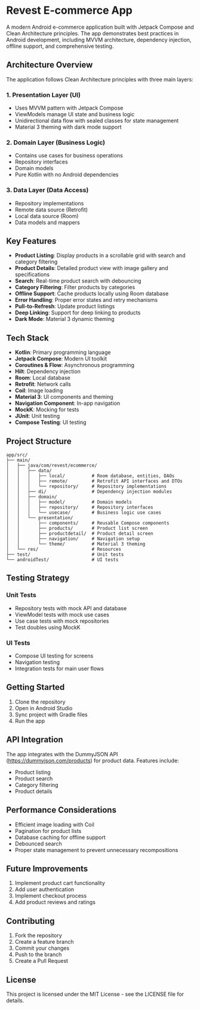 # Revest E-commerce App

A modern Android e-commerce application built with Jetpack Compose and Clean Architecture principles. The app demonstrates best practices in Android development, including MVVM architecture, dependency injection, offline support, and comprehensive testing.

## Architecture Overview

The application follows Clean Architecture principles with three main layers:

### 1. Presentation Layer (UI)
- Uses MVVM pattern with Jetpack Compose
- ViewModels manage UI state and business logic
- Unidirectional data flow with sealed classes for state management
- Material 3 theming with dark mode support

### 2. Domain Layer (Business Logic)
- Contains use cases for business operations
- Repository interfaces
- Domain models
- Pure Kotlin with no Android dependencies

### 3. Data Layer (Data Access)
- Repository implementations
- Remote data source (Retrofit)
- Local data source (Room)
- Data models and mappers

## Key Features

- **Product Listing**: Display products in a scrollable grid with search and category filtering
- **Product Details**: Detailed product view with image gallery and specifications
- **Search**: Real-time product search with debouncing
- **Category Filtering**: Filter products by categories
- **Offline Support**: Cache products locally using Room database
- **Error Handling**: Proper error states and retry mechanisms
- **Pull-to-Refresh**: Update product listings
- **Deep Linking**: Support for deep linking to products
- **Dark Mode**: Material 3 dynamic theming

## Tech Stack

- **Kotlin**: Primary programming language
- **Jetpack Compose**: Modern UI toolkit
- **Coroutines & Flow**: Asynchronous programming
- **Hilt**: Dependency injection
- **Room**: Local database
- **Retrofit**: Network calls
- **Coil**: Image loading
- **Material 3**: UI components and theming
- **Navigation Component**: In-app navigation
- **MockK**: Mocking for tests
- **JUnit**: Unit testing
- **Compose Testing**: UI testing

## Project Structure

```
app/src/
├── main/
│   ├── java/com/revest/ecommerce/
│   │   ├── data/
│   │   │   ├── local/          # Room database, entities, DAOs
│   │   │   ├── remote/         # Retrofit API interfaces and DTOs
│   │   │   └── repository/     # Repository implementations
│   │   ├── di/                 # Dependency injection modules
│   │   ├── domain/
│   │   │   ├── model/          # Domain models
│   │   │   ├── repository/     # Repository interfaces
│   │   │   └── usecase/        # Business logic use cases
│   │   └── presentation/
│   │       ├── components/     # Reusable Compose components
│   │       ├── products/       # Product list screen
│   │       ├── productdetail/  # Product detail screen
│   │       ├── navigation/     # Navigation setup
│   │       └── theme/          # Material 3 theming
│   └── res/                    # Resources
├── test/                       # Unit tests
└── androidTest/                # UI tests
```

## Testing Strategy

### Unit Tests
- Repository tests with mock API and database
- ViewModel tests with mock use cases
- Use case tests with mock repositories
- Test doubles using MockK

### UI Tests
- Compose UI testing for screens
- Navigation testing
- Integration tests for main user flows

## Getting Started

1. Clone the repository
2. Open in Android Studio
3. Sync project with Gradle files
4. Run the app

## API Integration

The app integrates with the DummyJSON API (https://dummyjson.com/products) for product data. Features include:
- Product listing
- Product search
- Category filtering
- Product details

## Performance Considerations

- Efficient image loading with Coil
- Pagination for product lists
- Database caching for offline support
- Debounced search
- Proper state management to prevent unnecessary recompositions

## Future Improvements

1. Implement product cart functionality
2. Add user authentication
3. Implement checkout process
4. Add product reviews and ratings
   

## Contributing

1. Fork the repository
2. Create a feature branch
3. Commit your changes
4. Push to the branch
5. Create a Pull Request

## License

This project is licensed under the MIT License - see the LICENSE file for details.
